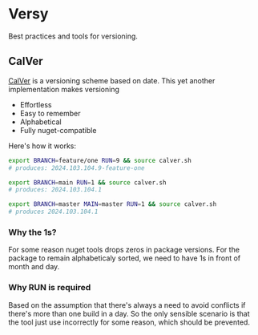 # Versy

Best practices and tools for versioning.

## CalVer

[CalVer](https://calver.org/) is a versioning scheme based on date. This yet another implementation makes versioning

- Effortless
- Easy to remember
- Alphabetical
- Fully nuget-compatible

Here's how it works:

```sh
export BRANCH=feature/one RUN=9 && source calver.sh 
# produces: 2024.103.104.9-feature-one

export BRANCH=main RUN=1 && source calver.sh 
# produces: 2024.103.104.1

export BRANCH=master MAIN=master RUN=1 && source calver.sh 
# produces 2024.103.104.1
```

### Why the 1s?

For some reason nuget tools drops zeros in package versions. For the package to remain alphabeticaly sorted, we need to have 1s in front of month and day.

### Why RUN is required

Based on the assumption that there's always a need to avoid conflicts if there's more than one build in a day. So the only sensible scenario is that the tool just use incorrectly for some reason, which should be prevented.